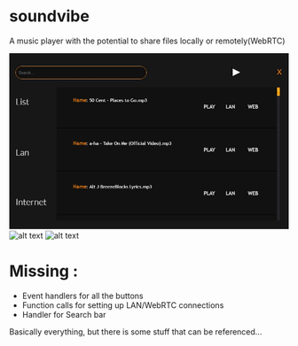 # soundvibe
A music player with the potential to share files locally or remotely(WebRTC) 

![alt text](sv.JPG "")
![alt text](1.JPG "")
![alt text](2.JPG "")

# Missing :
  - Event handlers for all the buttons
  - Function calls for setting up LAN/WebRTC connections
  - Handler for Search bar 
  
  Basically everything, but there is some stuff that can be referenced...

